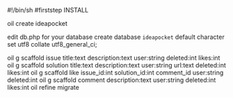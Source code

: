 #!/bin/sh
#firststep INSTALL

oil create ideapocket

edit db.php for your database
create database `ideapocket` default character set utf8 collate utf8_general_ci;

oil g scaffold issue title:text description:text user:string deleted:int likes:int
oil g scaffold solution title:text description:text user:string url:text deleted:int likes:int
oil g scaffold like issue_id:int solution_id:int comment_id user:string deleted:int
oil g scaffold comment  description:text user:string  deleted:int likes:int
oil refine migrate


